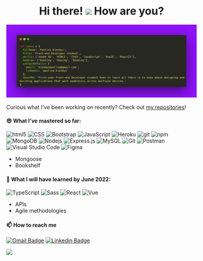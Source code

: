 <h1 align="center">Hi there! <img src="https://raw.githubusercontent.com/MartinHeinz/MartinHeinz/master/wave.gif" width="30px"> How are you?</h1>

![Introduction](https://github.com/paulinakiendys/paulinakiendys/blob/main/assets/carbon.png)

Curious what I've been working on recently? Check out [my repositories](https://github.com/paulinakiendys?tab=repositories)!

#### 😎 What I've mastered so far:

<p>
  <img alt="html5" src="https://img.shields.io/badge/-HTML5-E34F26?style=flat-square&logo=html5&logoColor=white" />
  <img alt="CSS" src="https://img.shields.io/badge/CSS-1572B6.svg?logo=css3&logoColor=white">
  <img alt="Bootstrap" src="https://img.shields.io/badge/Bootstrap-7952B3.svg?logo=bootstrap&logoColor=white">
  <img alt="JavaScript" src="https://img.shields.io/badge/JavaScript-F7DF1E.svg?logo=javascript&logoColor=black">
  <img alt="Heroku" src="https://img.shields.io/badge/-Heroku-430098?style=flat-square&logo=heroku&logoColor=white" />
  <img alt="git" src="https://img.shields.io/badge/-Git-F05032?style=flat-square&logo=git&logoColor=white" />
  <img alt="npm" src="https://img.shields.io/badge/-NPM-CB3837?style=flat-square&logo=npm&logoColor=white" />
  <img alt="MongoDB" src="https://img.shields.io/badge/-MongoDB-13aa52?style=flat-square&logo=mongodb&logoColor=white" />
  <img alt="Nodejs" src="https://img.shields.io/badge/-Nodejs-43853d?style=flat-square&logo=Node.js&logoColor=white" />
  <img alt="Express.js" src="https://img.shields.io/badge/Express.js-404d59.svg?logo=express&logoColor=white">
  <img alt="MySQL" src="https://img.shields.io/badge/MySQL-00f.svg?logo=mysql&logoColor=white">
  <img alt="Git" src="https://img.shields.io/badge/Git-F05033.svg?logo=git&logoColor=white">
  <img alt="Postman" src="https://img.shields.io/badge/Postman-FF6C37?logo=postman&logoColor=white">
  <img alt="Visual Studio Code" src="https://img.shields.io/badge/Visual%20Studio%20Code-0078d7.svg?logo=visual-studio-code&logoColor=white">
  <img alt="Figma" src="https://img.shields.io/badge/Figma-F24E1E?style=flat-square&logo=figma&logoColor=white">
  
</p>

- Mongoose
- Bookshelf

#### 🌱 What I will have learned by June 2022:

<p>
  <img alt="TypeScript" src="https://img.shields.io/badge/-TypeScript-007ACC?style=flat-square&logo=typescript&logoColor=white" />
  <img alt="Sass" src="https://img.shields.io/badge/-Sass-CC6699?style=flat-square&logo=sass&logoColor=white" />
  <img alt="React" src="https://img.shields.io/badge/-React-45b8d8?style=flat-square&logo=react&logoColor=white" />
  <img alt="Vue" src="https://img.shields.io/badge/Vue.js-35495E?style=flat-square&logo=vuedotjs&logoColor=4FC08D" />
</p>

- APIs
- Agile methodologies

#### 📫 How to reach me

[![Gmail Badge](https://img.shields.io/badge/-Paulina%20Kiendys-d14836?style=flat-square&logo=Gmail&logoColor=white&link=mailto:kiendyspaulina@gmail.com)](mailto:kiendyspaulina@gmail.com)
[![Linkedin Badge](https://img.shields.io/badge/-Paulina%20Kiendys-blue?style=flat-square&logo=Linkedin&logoColor=white&link=https://www.linkedin.com/in/paulina-kiendys/)](https://www.linkedin.com/in/paulina-kiendys/)

<div>
  <img width="40%" src="https://github-readme-stats.vercel.app/api/top-langs/?username=paulinakiendys&theme=dark&layout=compact" />
</div>
